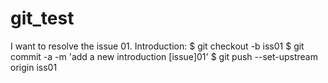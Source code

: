 # git_test
I want to resolve the issue 01.
Introduction:
$ git checkout -b iss01
$ git commit -a -m 'add a new introduction [issue]01'
$ git push --set-upstream origin iss01
